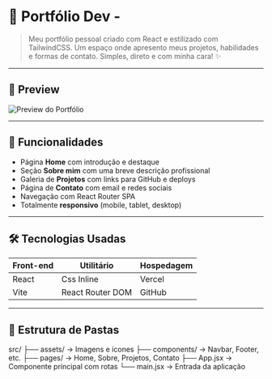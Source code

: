# 🚀 Portfólio Dev -

> Meu portfólio pessoal criado com React e estilizado com TailwindCSS. Um espaço onde apresento meus projetos, habilidades e formas de contato. Simples, direto e com minha cara! ✨

---

## 📸 Preview

![Preview do Portfólio](https://via.placeholder.com/1200x600?text=Preview+do+Portf%C3%B3lio)  


---

## 🧠 Funcionalidades

- Página **Home** com introdução e destaque
- Seção **Sobre mim** com uma breve descrição profissional
- Galeria de **Projetos** com links para GitHub e deploys
- Página de **Contato** com email e redes sociais
- Navegação com React Router SPA
- Totalmente **responsivo** (mobile, tablet, desktop)

---

## 🛠️ Tecnologias Usadas

| Front-end | Utilitário | Hospedagem |
|-----------|------------|-------------|
| React     |Css Inline | Vercel      |
| Vite      | React Router DOM | GitHub |

---

## 📁 Estrutura de Pastas

src/
├── assets/ → Imagens e ícones
├── components/ → Navbar, Footer, etc.
├── pages/ → Home, Sobre, Projetos, Contato
├── App.jsx → Componente principal com rotas
└── main.jsx → Entrada da aplicação

